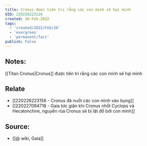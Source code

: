 ```yaml
---
title: Cronus được tiên tri rằng các con mình sẽ hại mình
UID: 220226223124
created: 26-Feb-2022
tags:
  - 'created/2022/Feb/26'
  - 'evergreen'
  - 'permanent/fact'
publish: False
---
```

## Notes:
[[Titan Cronus|Cronus]] được tiên tri rằng các con mình sẽ hại mình

## Relate
- [[220226223156 - Cronus đã nuốt các con mình vào bụng]]
- [[220227094718 - Gaia tức giận khi Cronus nhốt Cyclops và Hecatonchire, nguyền rủa Cronus sẽ bị lật đổ bởi con mình]]

## Source:
- [[@ wiki, Gaia]]




